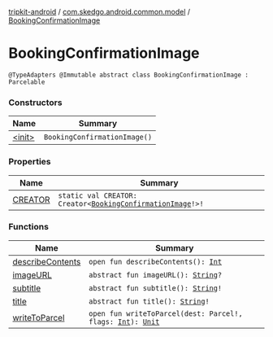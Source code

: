 [tripkit-android](../../index.md) / [com.skedgo.android.common.model](../index.md) / [BookingConfirmationImage](./index.md)

# BookingConfirmationImage

`@TypeAdapters @Immutable abstract class BookingConfirmationImage : Parcelable`

### Constructors

| Name | Summary |
|---|---|
| [&lt;init&gt;](-init-.md) | `BookingConfirmationImage()` |

### Properties

| Name | Summary |
|---|---|
| [CREATOR](-c-r-e-a-t-o-r.md) | `static val CREATOR: Creator<`[`BookingConfirmationImage`](./index.md)`!>!` |

### Functions

| Name | Summary |
|---|---|
| [describeContents](describe-contents.md) | `open fun describeContents(): `[`Int`](https://kotlinlang.org/api/latest/jvm/stdlib/kotlin/-int/index.html) |
| [imageURL](image-u-r-l.md) | `abstract fun imageURL(): `[`String`](https://kotlinlang.org/api/latest/jvm/stdlib/kotlin/-string/index.html)`?` |
| [subtitle](subtitle.md) | `abstract fun subtitle(): `[`String`](https://kotlinlang.org/api/latest/jvm/stdlib/kotlin/-string/index.html)`!` |
| [title](title.md) | `abstract fun title(): `[`String`](https://kotlinlang.org/api/latest/jvm/stdlib/kotlin/-string/index.html)`!` |
| [writeToParcel](write-to-parcel.md) | `open fun writeToParcel(dest: Parcel!, flags: `[`Int`](https://kotlinlang.org/api/latest/jvm/stdlib/kotlin/-int/index.html)`): `[`Unit`](https://kotlinlang.org/api/latest/jvm/stdlib/kotlin/-unit/index.html) |

